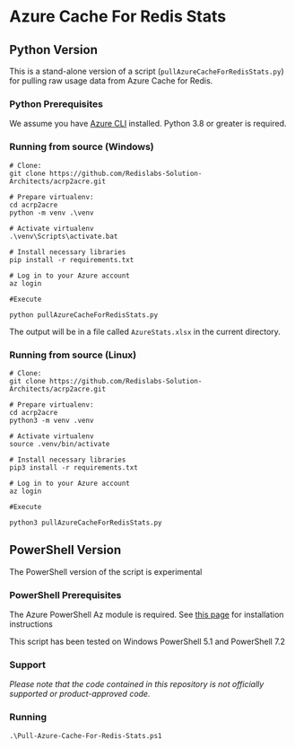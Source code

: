 # Azure Cache For Redis Stats

## Python Version

This is a stand-alone version of a script (`pullAzureCacheForRedisStats.py`) for pulling raw usage data from Azure Cache for Redis.

### Python Prerequisites
We assume you have [Azure CLI](https://docs.microsoft.com/en-us/cli/azure/install-azure-cli) installed.
Python 3.8 or greater is required.

### Running from source (Windows)

```
# Clone:
git clone https://github.com/Redislabs-Solution-Architects/acrp2acre.git

# Prepare virtualenv:
cd acrp2acre
python -m venv .\venv

# Activate virtualenv
.\venv\Scripts\activate.bat

# Install necessary libraries
pip install -r requirements.txt

# Log in to your Azure account
az login

#Execute 

python pullAzureCacheForRedisStats.py
```

The output will be in a file called `AzureStats.xlsx` in the current directory.

### Running from source (Linux)
```
# Clone:
git clone https://github.com/Redislabs-Solution-Architects/acrp2acre.git

# Prepare virtualenv:
cd acrp2acre
python3 -m venv .venv

# Activate virtualenv
source .venv/bin/activate

# Install necessary libraries
pip3 install -r requirements.txt

# Log in to your Azure account
az login

#Execute 

python3 pullAzureCacheForRedisStats.py
```

## PowerShell Version

The PowerShell version of the script is experimental

### PowerShell Prerequisites

The Azure PowerShell Az module is required.
See [this page](https://learn.microsoft.com/en-us/powershell/azure/install-azure-powershell?view=azps-10.3.0) for installation instructions

This script has been tested on Windows PowerShell 5.1 and PowerShell 7.2

### Support

_Please note that the code contained in this repository is not officially supported or product-approved code._

### Running
```
.\Pull-Azure-Cache-For-Redis-Stats.ps1
```

